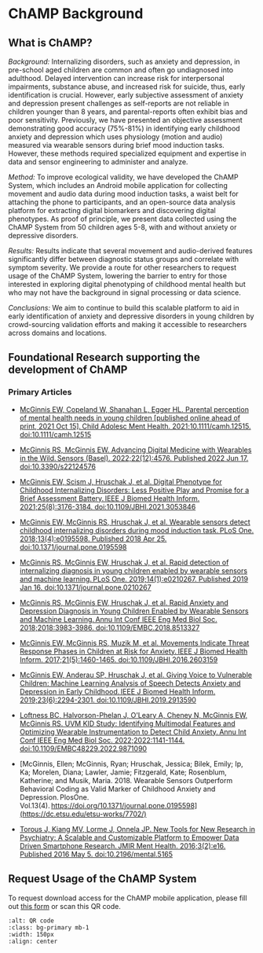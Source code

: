 # ChAMP Background

## What is ChAMP?
*Background:* Internalizing disorders, such as anxiety and depression, in pre-school aged children are common and often go undiagnosed into adulthood. Delayed intervention can increase risk for interpersonal impairments, substance abuse, and increased risk for suicide, thus, early identification is crucial. However, early subjective assessment of anxiety and depression present challenges as self-reports are not reliable in children younger than 8 years, and parental-reports often exhibit bias and poor sensitivity. Previously, we have presented an objective assessment demonstrating good accuracy (75%-81%) in identifying early childhood anxiety and depression which uses physiology (motion and audio) measured via wearable sensors during brief mood induction tasks. However, these methods required specialized equipment and expertise in data and sensor engineering to administer and analyze. 

*Method:* To improve ecological validity, we have developed the ChAMP System, which includes an Android mobile application for collecting movement and audio data during mood induction tasks, a waist belt for attaching the phone to participants, and an open-source data analysis platform for extracting digital biomarkers and discovering digital phenotypes. As proof of principle, we  present data collected using the ChAMP System from 50 children ages 5-8, with and without anxiety or depressive disorders.  

*Results:* Results indicate that several movement and audio-derived features significantly differ between diagnostic status groups and correlate with symptom severity. We provide a route for other researchers to request usage of the ChAMP System, lowering the barrier to entry for those interested in exploring digital phenotyping of childhood mental health but who may not have the background in signal processing or data science.  

*Conclusions:* We aim to continue to build this scalable platform to aid in early identification of anxiety and depressive disorders in young children by crowd-sourcing validation efforts and making it accessible to researchers across domains and locations.

## Foundational Research supporting the development of ChAMP

### Primary Articles
- [McGinnis EW, Copeland W, Shanahan L, Egger HL. Parental perception of mental health needs in young children [published online ahead of print, 2021 Oct 15]. Child Adolesc Ment Health. 2021;10.1111/camh.12515. doi:10.1111/camh.12515](https://acamh.onlinelibrary.wiley.com/doi/10.1111/camh.12515) 

- [McGinnis RS, McGinnis EW. Advancing Digital Medicine with Wearables in the Wild. Sensors (Basel). 2022;22(12):4576. Published 2022 Jun 17. doi:10.3390/s22124576](https://www.ncbi.nlm.nih.gov/pmc/articles/PMC9227612/) 

- [McGinnis EW, Scism J, Hruschak J, et al. Digital Phenotype for Childhood Internalizing Disorders: Less Positive Play and Promise for a Brief Assessment Battery. IEEE J Biomed Health Inform. 2021;25(8):3176-3184. doi:10.1109/JBHI.2021.3053846](https://www.ncbi.nlm.nih.gov/pmc/articles/PMC8384142/) 

- [McGinnis EW, McGinnis RS, Hruschak J, et al. Wearable sensors detect childhood internalizing disorders during mood induction task. PLoS One. 2018;13(4):e0195598. Published 2018 Apr 25. doi:10.1371/journal.pone.0195598](https://www.ncbi.nlm.nih.gov/pmc/articles/PMC5918795/) 

- [McGinnis RS, McGinnis EW, Hruschak J, et al. Rapid detection of internalizing diagnosis in young children enabled by wearable sensors and machine learning. PLoS One. 2019;14(1):e0210267. Published 2019 Jan 16. doi:10.1371/journal.pone.0210267](https://www.ncbi.nlm.nih.gov/pmc/articles/PMC6334916/) 

- [McGinnis RS, McGinnis EW, Hruschak J, et al. Rapid Anxiety and Depression Diagnosis in Young Children Enabled by Wearable Sensors and Machine Learning. Annu Int Conf IEEE Eng Med Biol Soc. 2018;2018:3983-3986. doi:10.1109/EMBC.2018.8513327](https://ieeexplore.ieee.org/document/8513327) 

- [McGinnis EW, McGinnis RS, Muzik M, et al. Movements Indicate Threat Response Phases in Children at Risk for Anxiety. IEEE J Biomed Health Inform. 2017;21(5):1460-1465. doi:10.1109/JBHI.2016.2603159](https://www.ncbi.nlm.nih.gov/pmc/articles/PMC5326613/) 

- [McGinnis EW, Anderau SP, Hruschak J, et al. Giving Voice to Vulnerable Children: Machine Learning Analysis of Speech Detects Anxiety and Depression in Early Childhood. IEEE J Biomed Health Inform. 2019;23(6):2294-2301. doi:10.1109/JBHI.2019.2913590](https://www.ncbi.nlm.nih.gov/pmc/articles/PMC7484854/) 

- [Loftness BC, Halvorson-Phelan J, O'Leary A, Cheney N, McGinnis EW, McGinnis RS. UVM KID Study: Identifying Multimodal Features and Optimizing Wearable Instrumentation to Detect Child Anxiety. Annu Int Conf IEEE Eng Med Biol Soc. 2022;2022:1141-1144. doi:10.1109/EMBC48229.2022.9871090](https://ieeexplore.ieee.org/document/9871090) 


- [McGinnis, Ellen; McGinnis, Ryan; Hruschak, Jessica; Bilek, Emily; Ip, Ka; Morelen, Diana; Lawler, Jamie; Fitzgerald, Kate; Rosenblum, Katherine; and Musik, Maria. 2018. Wearable Sensors Outperform Behavioral Coding as Valid Marker of Childhood Anxiety and Depression. PlosOne. Vol.13(4). https://doi.org/10.1371/journal.pone.0195598](https://dc.etsu.edu/etsu-works/7702/) 

- [Torous J, Kiang MV, Lorme J, Onnela JP. New Tools for New Research in Psychiatry: A Scalable and Customizable Platform to Empower Data Driven Smartphone Research. JMIR Ment Health. 2016;3(2):e16. Published 2016 May 5. doi:10.2196/mental.5165](https://mental.jmir.org/2016/2/e16/) 


## Request Usage of the ChAMP System

To request download access for the ChAMP mobile application, please fill out [this form](https://forms.office.com/r/PEfwybkiAM) or scan this QR code.

```{image} /_images/QR.png
:alt: QR code
:class: bg-primary mb-1
:width: 150px
:align: center
```


